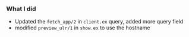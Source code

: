 ### What I did
- Updated the `fetch_app/2` in `client.ex` query, added more query field
- modified `preview_ulr/1` in `show.ex` to use the hostname
